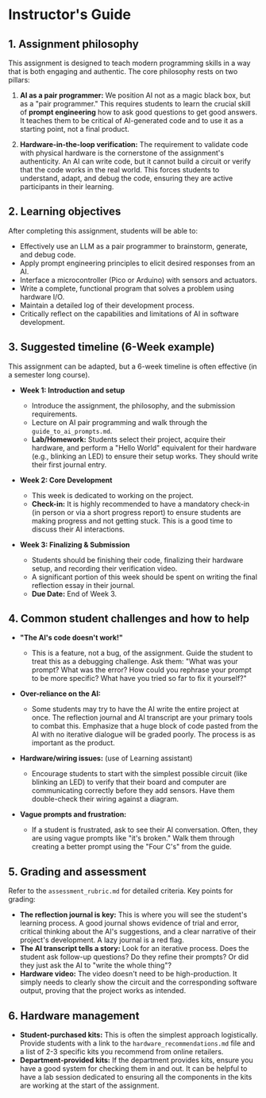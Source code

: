 # Instructor's Guide

## 1. Assignment philosophy

This assignment is designed to teach modern programming skills in a way that is both engaging and authentic. The core philosophy rests on two pillars:

1.  **AI as a pair programmer:** We position AI not as a magic black box, but as a "pair programmer." This requires students to learn the crucial skill of **prompt engineering** how to ask good questions to get good answers. It teaches them to be critical of AI-generated code and to use it as a starting point, not a final product.

2.  **Hardware-in-the-loop verification:** The requirement to validate code with physical hardware is the cornerstone of the assignment's authenticity. An AI can write code, but it cannot build a circuit or verify that the code works in the real world. This forces students to understand, adapt, and debug the code, ensuring they are active participants in their learning.

## 2. Learning objectives

After completing this assignment, students will be able to:

-   Effectively use an LLM as a pair programmer to brainstorm, generate, and debug code.
-   Apply prompt engineering principles to elicit desired responses from an AI.
-   Interface a microcontroller (Pico or Arduino) with sensors and actuators.
-   Write a complete, functional program that solves a problem using hardware I/O.
-   Maintain a detailed log of their development process.
-   Critically reflect on the capabilities and limitations of AI in software development.

## 3. Suggested timeline (6-Week example)

This assignment can be adapted, but a 6-week timeline is often effective (in a semester long course).

-   **Week 1: Introduction and setup**
    -   Introduce the assignment, the philosophy, and the submission requirements.
    -   Lecture on AI pair programming and walk through the `guide_to_ai_prompts.md`.
    -   **Lab/Homework:** Students select their project, acquire their hardware, and perform a "Hello World" equivalent for their hardware (e.g., blinking an LED) to ensure their setup works. They should write their first journal entry.

-   **Week 2: Core Development**
    -   This week is dedicated to working on the project.
    -   **Check-in:** It is highly recommended to have a mandatory check-in (in person or via a short progress report) to ensure students are making progress and not getting stuck. This is a good time to discuss their AI interactions.

-   **Week 3: Finalizing & Submission**
    -   Students should be finishing their code, finalizing their hardware setup, and recording their verification video.
    -   A significant portion of this week should be spent on writing the final reflection essay in their journal.
    -   **Due Date:** End of Week 3.

## 4. Common student challenges and how to help

-   **"The AI's code doesn't work!"**
    -   This is a feature, not a bug, of the assignment. Guide the student to treat this as a debugging challenge. Ask them: "What was your prompt? What was the error? How could you rephrase your prompt to be more specific? What have you tried so far to fix it yourself?"

-   **Over-reliance on the AI:**
    -   Some students may try to have the AI write the entire project at once. The reflection journal and AI transcript are your primary tools to combat this. Emphasize that a huge block of code pasted from the AI with no iterative dialogue will be graded poorly. The process is as important as the product.

-   **Hardware/wiring issues:**
(use of Learning assistant)
    -   Encourage students to start with the simplest possible circuit (like blinking an LED) to verify that their board and computer are communicating correctly before they add sensors. Have them double-check their wiring against a diagram.

-   **Vague prompts and frustration:**
    -   If a student is frustrated, ask to see their AI conversation. Often, they are using vague prompts like "it's broken." Walk them through creating a better prompt using the "Four C's" from the guide.

## 5. Grading and assessment

Refer to the `assessment_rubric.md` for detailed criteria. Key points for grading:

-   **The reflection journal is key:** This is where you will see the student's learning process. A good journal shows evidence of trial and error, critical thinking about the AI's suggestions, and a clear narrative of their project's development. A lazy journal is a red flag.
-   **The AI transcript tells a story:** Look for an iterative process. Does the student ask follow-up questions? Do they refine their prompts? Or did they just ask the AI to "write the whole thing"?
-   **Hardware video:** The video doesn't need to be high-production. It simply needs to clearly show the circuit and the corresponding software output, proving that the project works as intended.

## 6. Hardware management

-   **Student-purchased kits:** This is often the simplest approach logistically. Provide students with a link to the `hardware_recommendations.md` file and a list of 2-3 specific kits you recommend from online retailers.
-   **Department-provided kits:** If the department provides kits, ensure you have a good system for checking them in and out. It can be helpful to have a lab session dedicated to ensuring all the components in the kits are working at the start of the assignment.
